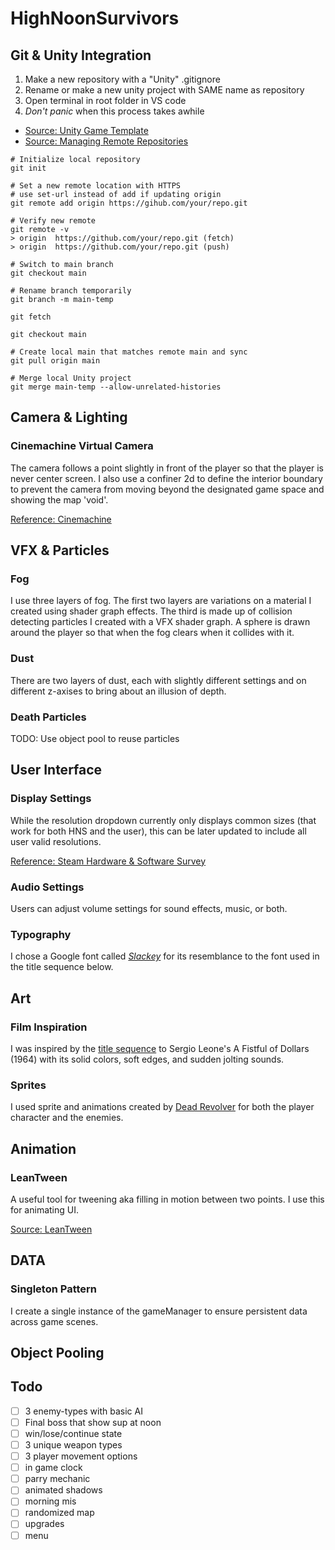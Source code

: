 # HighNoonSurvivors

## Git & Unity Integration

1. Make a new repository with a "Unity" .gitignore 
2. Rename or make a new unity project with SAME name as repository
3. Open terminal in root folder in VS code
4. *Don't panic* when this process takes awhile

- [Source: Unity Game Template](https://github.com/colinwilliams91/unity-game-template)
- [Source: Managing Remote Repositories](https://docs.github.com/en/get-started/git-basics/managing-remote-repositories)
```
# Initialize local repository
git init

# Set a new remote location with HTTPS
# use set-url instead of add if updating origin
git remote add origin https://gihub.com/your/repo.git

# Verify new remote
git remote -v
> origin  https://github.com/your/repo.git (fetch)
> origin  https://github.com/your/repo.git (push)

# Switch to main branch
git checkout main

# Rename branch temporarily
git branch -m main-temp

git fetch

git checkout main

# Create local main that matches remote main and sync
git pull origin main

# Merge local Unity project
git merge main-temp --allow-unrelated-histories
```
## Camera & Lighting

### Cinemachine Virtual Camera
The camera follows a point slightly in front of the player so that the player is never center screen. I also use a confiner 2d to define the interior boundary to prevent the camera from moving beyond the designated game space and showing the map 'void'.

[Reference: Cinemachine](https://unity.com/features/cinemachine)

## VFX & Particles

### Fog
I use three layers of fog. The first two layers are variations on a material I created using shader graph effects. The third is made up of collision detecting particles I created with a VFX shader graph. A sphere is drawn around the player so that when the fog clears when it collides with it. 

### Dust
There are two layers of dust, each with slightly different settings and on different z-axises to bring about an illusion of depth.

### Death Particles
TODO: Use object pool to reuse particles

## User Interface

### Display Settings

While the resolution dropdown currently only displays common sizes (that work for both HNS and the user), this can be later updated to include all user valid resolutions. 

[Reference: Steam Hardware & Software Survey](https://store.steampowered.com/hwsurvey/)

### Audio Settings

Users can adjust volume settings for sound effects, music, or both. 

### Typography

I chose a Google font called *[Slackey](https://fonts.google.com/specimen/Slackey/about)* for its resemblance to the font used in the title sequence below. 

## Art

### Film Inspiration  

I was inspired by the [title sequence](https://www.youtube.com/watch?v=rnSU_qq7owA) to Sergio Leone's A Fistful of Dollars (1964) with its solid colors, soft edges, and sudden jolting sounds. 

### Sprites

I used sprite and animations created by [Dead Revolver](https://deadrevolver.thousand-pixel.com/) for both the player character and the enemies.

## Animation

### LeanTween
A useful tool for tweening aka filling in motion between two points. I use this for animating UI.

[Source: LeanTween](https://assetstore.unity.com/packages/tools/animation/leantween-3595)

## DATA

### Singleton Pattern

I create a single instance of the gameManager to ensure persistent data across game scenes. 

## Object Pooling




## Todo

- [ ] 3 enemy-types with basic AI
- [ ] Final boss that show sup at noon
- [ ] win/lose/continue state
- [ ] 3 unique weapon types
- [ ] 3 player movement options
- [ ] in game clock
- [ ] parry mechanic
- [ ] animated shadows
- [ ] morning mis
- [ ] randomized map
- [ ] upgrades
- [ ] menu